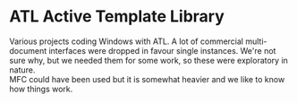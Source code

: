 # ATL Active Template Library
Various projects coding Windows with ATL. A lot of commercial multi-document interfaces were dropped in favour single instances. We're not sure why, but we needed them for some work, so these were exploratory in nature.  
MFC could have been used but it is somewhat heavier and we like to know how things work.

